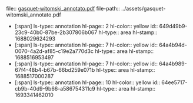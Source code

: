 file:: [gasquet-witomski_annotato.pdf](../assets/gasquet-witomski_annotato.pdf)
file-path:: ../assets/gasquet-witomski_annotato.pdf

- [:span]
  ls-type:: annotation
  hl-page:: 2
  hl-color:: yellow
  id:: 649d49b9-23c9-40b0-87be-2b307806b067
  hl-type:: area
  hl-stamp:: 1688029624293
- [:span]
  ls-type:: annotation
  hl-page:: 7
  hl-color:: yellow
  id:: 64a4b94d-0070-4a2d-af85-c19e2a770d3c
  hl-type:: area
  hl-stamp:: 1688516953497
- [:span]
  ls-type:: annotation
  hl-page:: 7
  hl-color:: yellow
  id:: 64a4b989-67f4-48b4-b67b-66bd259e071b
  hl-type:: area
  hl-stamp:: 1688517000287
- [:span]
  ls-type:: annotation
  hl-page:: 10
  hl-color:: yellow
  id:: 64ee5717-cb9b-40d9-9b66-a586754311c9
  hl-type:: area
  hl-stamp:: 1693341462010